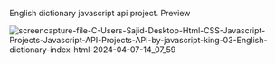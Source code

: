 English dictionary javascript api project. Preview

![screencapture-file-C-Users-Sajid-Desktop-Html-CSS-Javascript-Projects-Javascript-API-Projects-API-by-javascript-king-03-English-dictionary-index-html-2024-04-07-14_07_59](https://github.com/sajidasghar/English-dictionary-javascript-api-project/assets/152764869/994f051f-5c6b-4449-bd76-902e574aba78)
